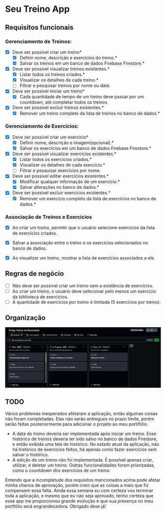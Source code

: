 # Seu Treino App

## Requisitos funcionais
### Gerenciamento de Treinos:
- [x] Deve ser possível criar um treino*
  - [x] Definir nome, descrição e exercícios do treino.*
  - [x] Salvar os treinos em um banco de dados Firebase Firestore.*

- [x] Deve ser possível visualizar treinos existentes.*
  - [x] Listar todos os treinos criados.*
  - [x] Visualizar os detalhes de cada treino.*
  - [ ] Filtrar e pesquisar treinos por nome ou data.

- [x] Deve ser possível iniciar um treino*
  - [x] Cada quantidade de tempo de um treino deve passar por um countdown, até completar todos os treinos

- [x] Deve ser possível excluir treinos existentes.*
  - [x] Remover um treino completo da lista de treinos no banco de dados.*

### Gerenciamento de Exercícios:
- [x] Deve ser possível criar um exercício*
  - [x] Definir nome, descrição e imagem(opcional).*
  - [x] Salvar os exercícios em um banco de dados Firebase Firestore.*

- [x] Deve ser possível visualizar exercícios existentes.*
  - [x] Listar todos os exercícios criados.*
  - [x] Visualizar os detalhes de cada exercício.*
  - [ ] Filtrar e pesquisar exercícios por nome.

- [x] Deve ser possível editar exercícios existentes.*
  - [x] Modificar qualquer informação de um exercício.*
  - [x] Salvar alterações no banco de dados.*

- [x] Deve ser possível excluir exercícios existentes.*
  - [x] Remover um exercício completo da lista de exercícios no banco de dados.*

### Associação de Treinos e Exercícios
- [x] Ao criar um treino, permitir que o usuário selecione exercícios da lista de exercícios criados.
- [x] Salvar a associação entre o treino e os exercícios selecionados no banco de dados.
- [x] Ao visualizar um treino, mostrar a lista de exercícios associados a ele.


## Regras de negócio
- [ ] Não deve ser possível criar um treino sem a existência de exercícios.
- [ ] Ao criar um treino, o usuário deve selecionar pelo menos um exercício da biblioteca de exercícios.
- [ ] A quantidade de exercícios por treino é limitada (5 exercícios por treino).

## Organização
![img.png](img.png)

## TODO
Vários problemas inesperados afetaram a aplicação, então algumas coisas não foram completadas. Elas não serão entregues no prazo limite, porém serão feitas posteriormente para adicionar o projeto ao meu portifólio.
- A data do treino deveria ser implementada após iniciar um treino. Esse histórico de treinos deveria ter sido salvo no banco de dados Firestore, e então exibida uma tela de histórico. No estado atual da aplicação, não há histórico de exercícios feitos, há apenas como fazer exercícios sem salvar o histórico.
- A edição de um treino não foi implementada. É possível apenas criar, utilizar, e deletar um treino. Outras funcionalidades foram priorizadas, como o countdown dos exercícios de um treino.

Entendo que a incompletude dos requisitos mencionados acima pode afetar minha chance de aprovação, porém creio que as coisas a mais que fiz compensem essa falta. Ainda essa semana eu com certeza vou terminar toda a aplicação, e mesmo que eu não seja aprovado, tenho certeza que esse app me proporcionou grande evolução e que sua presença no meu portfólio será engrandecedora. Obrigado dese já!